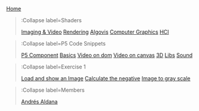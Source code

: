 [Home](/)

> :Collapse label=Shaders
> 
> [Imaging & Video](/docs/workshops/imaging)
> [Rendering](/docs/workshops/rendering)
> [Algovis](/docs/workshops/algovis)
> [Computer Graphics](/docs/workshops/cg)
> [HCI](/docs/workshops/hci)

> :Collapse label=P5 Code Snippets
> 
> [P5 Component](/docs/snippets/component)
> [Basics](/docs/snippets/basic)
> [Video on dom](/docs/snippets/video-dom)
> [Video on canvas](/docs/snippets/video-canvas)
> [3D](/docs/snippets/3d)
> [Libs](/docs/snippets/lib)
> [Sound](/docs/snippets/sound)

> :Collapse label=Exercise 1
> 
> [Load and show an Image](/docs/exercises/exercise1/loadimage)
> [Calculate the negative](/docs/exercises/exercise1/negative)
> [Image to gray scale](/docs/exercises/exercise1/grayscale)

> :Collapse label=Members
> 
> [Andrés Aldana](/docs/members/andres-aldana)